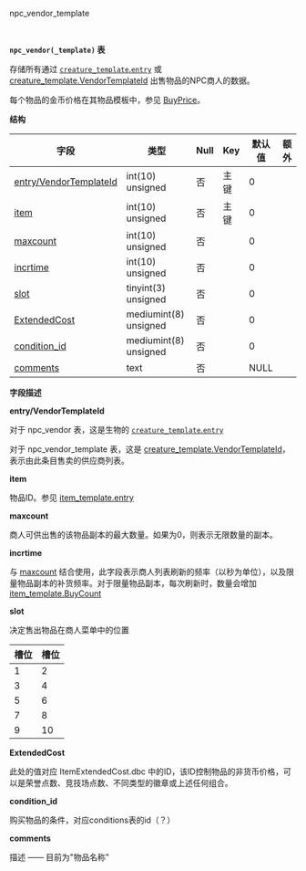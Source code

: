 npc_vendor_template

 

**`npc_vendor(_template)` 表**

存储所有通过 [`creature_template`.`entry`](https://github.com/cmangos/issues/wiki/Creature_template#entry) 或 [creature_template.VendorTemplateId](https://github.com/cmangos/issues/wiki/creature_template#VendorTemplateId) 出售物品的NPC商人的数据。

每个物品的金币价格在其物品模板中，参见 [BuyPrice](https://github.com/cmangos/issues/wiki/item_template#BuyPrice)。

**结构**

| **字段**                                                                       | **类型**            | **Null** | **Key** | **默认值** | **额外** |
| ------------------------------------------------------------------------------ | ------------------- | -------- | ------- | ---------- | -------- |
| [entry/VendorTemplateId](https://github.com/cmangos/issues/wiki/npc_vendor_template#guid/entry) | int(10) unsigned    | 否       | 主键    | 0          |          |
| [item](https://github.com/cmangos/issues/wiki/npc_vendor_template#item)        | int(10) unsigned    | 否       | 主键    | 0          |          |
| [maxcount](https://github.com/cmangos/issues/wiki/npc_vendor_template#maxcount)| int(10) unsigned    | 否       |         | 0          |          |
| [incrtime](https://github.com/cmangos/issues/wiki/npc_vendor_template#incrtime)| int(10) unsigned    | 否       |         | 0          |          |
| [slot](https://github.com/cmangos/issues/wiki/npc_vendor_template#slot)        | tinyint(3) unsigned | 否       |         | 0          |          |
| [ExtendedCost](https://github.com/cmangos/issues/wiki/npc_vendor_template#extendedcost) | mediumint(8) unsigned | 否       |         | 0          |          |
| [condition_id](https://github.com/cmangos/issues/wiki/npc_vendor_template#condition_id) | mediumint(8) unsigned | 否       |         | 0          |          |
| [comments](https://github.com/cmangos/issues/wiki/npc_vendor_template#comments)| text                | 否       |         | NULL       |          |

**字段描述**

**entry/VendorTemplateId**

对于 npc_vendor 表，这是生物的 [`creature_template`.`entry`](https://github.com/cmangos/issues/wiki/Creature_template#entry)

对于 npc_vendor_template 表，这是 [creature_template.VendorTemplateId](https://github.com/cmangos/issues/wiki/creature_template#VendorTemplateId)，表示由此条目售卖的供应商列表。

**item**

物品ID。参见 [item_template.entry](https://github.com/cmangos/issues/wiki/item_template#entry)

**maxcount**

商人可供出售的该物品副本的最大数量。如果为0，则表示无限数量的副本。

**incrtime**

与 [maxcount](https://github.com/cmangos/issues/wiki/npc_vendor_template#maxcount) 结合使用，此字段表示商人列表刷新的频率（以秒为单位），以及限量物品副本的补货频率。对于限量物品副本，每次刷新时，数量会增加 [item_template.BuyCount](https://github.com/cmangos/issues/wiki/item_template#BuyCount)

**slot**

决定售出物品在商人菜单中的位置

| **槽位** | **槽位** |
| -------- | -------- |
| 1        | 2        |
| 3        | 4        |
| 5        | 6        |
| 7        | 8        |
| 9        | 10       |

**ExtendedCost**

此处的值对应 ItemExtendedCost.dbc 中的ID，该ID控制物品的非货币价格，可以是荣誉点数、竞技场点数、不同类型的徽章或上述任何组合。

**condition_id**

购买物品的条件，对应conditions表的id（？）

**comments**

描述 —— 目前为"物品名称"